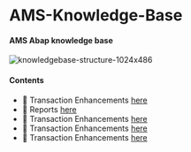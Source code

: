 # AMS-Knowledge-Base
#### AMS Abap knowledge base
![knowledgebase-structure-1024x486](https://github.com/user-attachments/assets/358b4a54-a100-415a-b825-1a700bf5467f)


#### Contents
- 📝 Transaction Enhancements [here]([https://medium.com/@marklowg](https://github.com/aidamate13/AMS-Knowledge-Base/blob/main/Transaction%20Enhancements))
- 📝 Reports [here](https://medium.com/@marklowg)
- 📝 Transaction Enhancements [here](https://medium.com/@marklowg)
- 📝 Transaction Enhancements [here](https://medium.com/@marklowg)
- 📝 Transaction Enhancements [here](https://medium.com/@marklowg)

